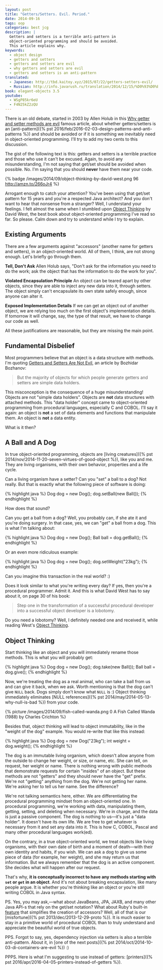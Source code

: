 ```yaml
---
layout: post
title: "Getters/Setters. Evil. Period."
date: 2014-09-16
tags: oop
categories: best jcg
description: |
  Getters and setters is a terrible anti-pattern in
  object-oriented programming and should be avoided.
  This article explains why.
keywords:
  - object design
  - getters and setters
  - getters and setters are evil
  - why getters and setters are evil
  - getters and setters is an anti-pattern
translated:
  - Japanese: http://tbd.kaitoy.xyz/2015/07/22/getters-setters-evil/
  - Russian: http://info.javarush.ru/translation/2014/12/15/%D0%93%D0%B5%D1%82%D1%82%D0%B5%D1%80%D1%8B-%D0%A1%D0%B5%D1%82%D1%82%D0%B5%D1%80%D1%8B-%D0%97%D0%BB%D0%BE-%D0%98-%D1%82%D0%BE%D1%87%D0%BA%D0%B0-.html
book: elegant-objects 3.5
youtube:
  - WSgP85kr6eU
  - F4N25kZ2zQU
---
```


There is an old debate, started in 2003 by Allen Holub
in this [Why getter and setter methods are evil](http://www.javaworld.com/article/2073723/core-java/why-getter-and-setter-methods-are-evil.html)
famous article, about whether getters/setters is an
[anti-pattern]({% pst 2016/feb/2016-02-03-design-patterns-and-anti-patterns %})
and should be avoided or if it is something we inevitably need in object-oriented
programming. I'll try to add my two cents to this discussion.

The gist of the following text is this: getters and setters is
a terrible practice and those who use it can't be excused.
Again, to avoid any misunderstanding, I'm not saying that get/set should be avoided when possible.
No. I'm saying that you should **never** have them near your code.

<!--more-->

{% badge /images/2014/09/object-thinking-by-david-west.png 96 http://amzn.to/266oJr4 %}

Arrogant enough to catch your attention? You've been using
that get/set pattern for 15 years and you're a respected Java architect?
And you don't want to hear that nonsense from a stranger? Well, I understand
your feelings. I felt almost the same when I stumbled upon
[Object Thinking](http://amzn.to/266oJr4)
by David West, the best book about object-oriented programming I've read so far.
So please. Calm down and try to understand while I try to explain.

## Existing Arguments

There are a few arguments against "accessors"
(another name for getters and setters), in an object-oriented world.
All of them, I think, are not strong enough. Let's briefly go
through them.

**Tell, Don't Ask**
Allen Holub says, "Don't ask for the information
you need to do the work; ask the object that has the information
to do the work for you".

**Violated Encapsulation Principle**
An object can be teared apart by other objects, since they
are able to inject any new data into it, through setters. The object simply
can't encapsulate its own state safely enough, since anyone
can alter it.

**Exposed Implementation Details**
If we can get an object out
of another object, we are relying too much on the first object's implementation
details. If tomorrow it will change, say, the type of that result,
we have to change our code as well.

All these justifications are reasonable, but they are missing the main point.

## Fundamental Disbelief

Most programmers believe that an object is a data structure with methods.
I'm quoting [Getters and Setters Are Not Evil](http://java.dzone.com/articles/getters-and-setters-are-not),
an article by Bozhidar Bozhanov:

> But the majority of objects for which people generate getters
and setters are simple data holders.

This misconception is the consequence of a huge misunderstanding!
Objects are not "simple data holders". Objects are **not** data structures
with attached methods. This "data holder" concept came to object-oriented programming
from procedural languages, especially C and COBOL.
I'll say it again: an object is **not** a set of data elements
and functions that manipulate them. An object is **not** a data entity.

What is it then?

## A Ball and A Dog

In true object-oriented programming, objects are
[living creatures]({% pst 2014/nov/2014-11-20-seven-virtues-of-good-object %}),
like you and me. They are living organisms,
with their own behavior, properties and a life cycle.

Can a living organism have a setter?
Can you "set" a ball to a dog? Not really.
But that is exactly what the following piece of software is doing:

{% highlight java %}
Dog dog = new Dog();
dog.setBall(new Ball());
{% endhighlight %}

How does that sound?

Can you get a ball from a dog? Well, you probably can,
if she ate it and you're doing surgery. In that case, yes, we can "get" a ball from a dog. This is what
I'm talking about:

{% highlight java %}
Dog dog = new Dog();
Ball ball = dog.getBall();
{% endhighlight %}

Or an even more ridiculous example:

{% highlight java %}
Dog dog = new Dog();
dog.setWeight("23kg");
{% endhighlight %}

Can you imagine this transaction in the real world? :)

Does it look similar to what you're writing every day? If yes,
then you're a procedural programmer. Admit it. And this is what
David West has to say about it, on page 30 of his book:

> Step one in the transformation of a successful procedural developer
into a successful object developer is a lobotomy.

Do you need a lobotomy? Well, I definitely needed one and received it, while
reading West's [Object Thinking](http://amzn.to/266oJr4).

## Object Thinking

Start thinking like an object and you will immediately rename those methods.
This is what you will probably get:

{% highlight java %}
Dog dog = new Dog();
dog.take(new Ball());
Ball ball = dog.give();
{% endhighlight %}

Now, we're treating the dog as a real animal, who can take a ball from us
and can give it back, when we ask. Worth mentioning is that the
dog can't give `NULL` back. Dogs simply don't know what `NULL` is :)
Object thinking immediately eliminates
[NULL references]({% pst 2014/may/2014-05-13-why-null-is-bad %})
from your code.

{% picture /images/2014/09/fish-called-wanda.png 0 A Fish Called Wanda (1988) by Charles Crichton %}

Besides that, object thinking will lead to object immutability, like in
the "weight of the dog" example. You would re-write that like this instead:

{% highlight java %}
Dog dog = new Dog("23kg");
int weight = dog.weight();
{% endhighlight %}

The dog is an immutable living organism, which doesn't allow anyone from
the outside to change her weight, or size, or name, etc. She can tell, on
request, her weight or name. There is nothing wrong with public
methods that demonstrate requests for certain "insides" of an object. But these
methods are not "getters" and they should never have the "get" prefix. We're
not "getting" anything from the dog. We're not getting her name. We're asking
her to tell us her name. See the difference?

We're not talking semantics here, either. We are differentiating the procedural
programming mindset from an object-oriented one. In procedural programming,
we're working with data, manipulating them, getting, setting,
and deleting when necessary. We're in charge, and the data is just a passive component.
The dog is nothing to us&mdash;it's just a "data holder".
It doesn't have its own life. We are free
to get whatever is necessary from it and set any data into it.
This is how C, COBOL, Pascal and many other procedural languages work(ed).

On the contrary, in a true object-oriented world, we treat objects like
living organisms, with their own date of birth and a moment of death&mdash;with their own identity and habits, if you wish. We can ask a dog to
give us some piece of data (for example, her weight), and she may
return us that information. But we always remember that the dog is
an active component. She decides what will happen after our request.

That's why, **it is conceptually incorrect to have any methods starting
with `set` or `get` in an object**. And it's not about breaking encapsulation, like
many people argue. It is whether you're thinking like an object
or you're still writing COBOL in Java syntax.

PS. Yes, you may ask,&mdash;what about JavaBeans, JPA, JAXB, and many other
Java API-s that rely on the get/set notation? What about Ruby's built-in
[feature](http://ruby-doc.org/docs/ruby-doc-bundle/UsersGuide/rg/accessors.html)
that simplifies the creation of accessors? Well, all of that is our
[misfortune]({% pst 2013/dec/2013-12-29-proto %}).
It is much easier to stay in a primitive world of procedural COBOL than to
truly understand and appreciate the beautiful world of true objects.

PPS. Forgot to say, yes, dependency injection via setters is also
a terrible anti-pattern. About it, in
[one of the next posts]({% pst 2014/oct/2014-10-03-di-containers-are-evil %}) :)

PPPS. Here is what I'm suggesting to use instead of getters:
[printers]({% pst 2016/apr/2016-04-05-printers-instead-of-getters %}).
